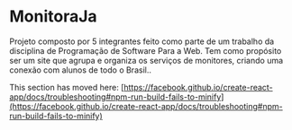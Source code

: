 # MonitoraJa
Projeto composto por 5 integrantes feito como parte de um trabalho da disciplina de Programação de Software Para a Web. Tem como propósito ser um site que agrupa e organiza os serviços de monitores, criando uma conexão com alunos de todo o Brasil..


This section has moved here: [https://facebook.github.io/create-react-app/docs/troubleshooting#npm-run-build-fails-to-minify](https://facebook.github.io/create-react-app/docs/troubleshooting#npm-run-build-fails-to-minify)
